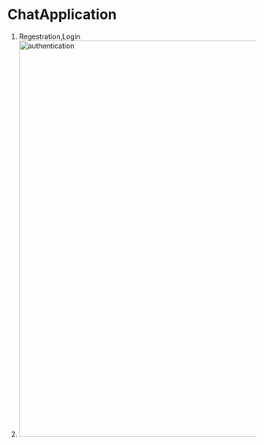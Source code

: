 # ChatApplication
1. Regestration,Login
2. <img width="802" alt="authentication" src="https://user-images.githubusercontent.com/53372696/155987095-1e124c04-12ff-43c7-bb8f-afb9f44784e7.PNG">
